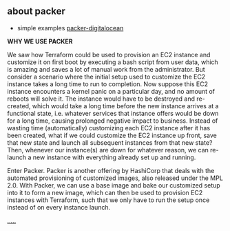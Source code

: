 ## about packer
- simple examples [packer-digitalocean](https://dev.to/corpcubite/automating-building-images-with-packer-in-digitalocean-56ip)


__WHY WE USE PACKER__

We saw how Terraform could be used to provision an EC2 instance and customize it on first boot by executing a bash script from user data, which is amazing and saves a lot of manual work from the administrator. But consider a scenario where the initial setup used to customize the EC2 instance takes a long time to run to completion. Now suppose this EC2 instance encounters a kernel panic on a particular day, and no amount of reboots will solve it. The instance would have to be destroyed and re-created, which would take a long time before the new instance arrives at a functional state, i.e. whatever services that instance offers would be down for a long time, causing prolonged negative impact to business. Instead of wasting time (automatically) customizing each EC2 instance after it has been created, what if we could customize the EC2 instance up front, save that new state and launch all subsequent instances from that new state? Then, whenever our instance(s) are down for whatever reason, we can re-launch a new instance with everything already set up and running.


Enter Packer. Packer is another offering by HashiCorp that deals with the automated provisioning of customized images, also released under the MPL 2.0. With Packer, we can use a base image and bake our customized setup into it to form a new image, which can then be used to provision EC2 instances with Terraform, such that we only have to run the setup once instead of on every instance launch.

[.....](https://dev.to/donaldsebleung/introduction-to-infrastructure-as-code-with-terraform-and-packer-10cl)
